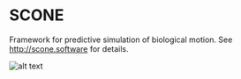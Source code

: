# SCONE
Framework for predictive simulation of biological motion. See http://scone.software for details.

![alt text](https://github.com/opensim-org/SCONE/blob/master/resources/ui/scone_splash.png "SCONE")
